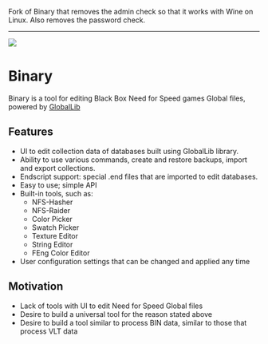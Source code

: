 Fork of Binary that removes the admin check so that it works with Wine on Linux.
Also removes the password check.
___

﻿![](https://cdn.discordapp.com/attachments/696160463192326154/697376548894015528/binary_logo.png)


# Binary
Binary is a tool for editing Black Box Need for Speed games Global files, powered by [GlobalLib](https://github.com/NFSTools/GlobalLib "GlobalLib")


## Features
- UI to edit collection data of databases built using GlobalLib library.
- Ability to use various commands, create and restore backups, import and export collections.
- Endscript support: special .end files that are imported to edit databases.
- Easy to use; simple API
- Built-in tools, such as:
  - NFS-Hasher
  - NFS-Raider
  - Color Picker
  - Swatch Picker
  - Texture Editor
  - String Editor
  - FEng Color Editor
- User configuration settings that can be changed and applied any time

## Motivation
- Lack of tools with UI to edit Need for Speed Global files
- Desire to build a universal tool for the reason stated above
- Desire to build a tool similar to process BIN data, similar to those that process VLT data
